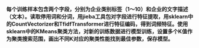 #### 每个训练样本包含两个字段，分别为企业类别标签（1～10）和企业的文字描述（文本）。读取停用词和分词，用jieba工具包对字段进行特征提取，用sklearn中的CountVectorizer和TfidfTransformer进行特征编码，得到词频特征。使用sklearn中的KMeans聚类方法，对新的训练数据进行模型训练，设置多个K值作为聚类搜索范围，画出不同K对应的聚类性能找到最佳参数，保存模型。
